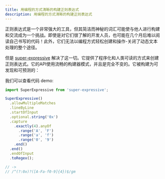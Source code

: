 ```yaml
---
title: 用编程的方式清晰的构建正则表达式
description: 用编程的方式清晰的构建正则表达式
---
```


正则表达式是一个非常强大的工具，但其简洁而神秘的词汇可能使与他人进行构建和交流成为一个挑战。即使是对它们很了解的开发人员，也可能在几个月后难以阅读自己书写的代码！此外，它们无法以编程方式轻松创建和操作-关闭了动态文本处理的整个途径。

但是 [super-expressive](https://github.com/francisrstokes/super-expressive) 解决了这一切。它提供了程序化和人类可读的方式来创建正则表达式。它的API使用流畅的构建器模式，并且是完全不变的。它被构建为可发现和可预测的：

我们可以查看代码 demo:

```ts
import SuperExpressive from 'super-expressive';

SuperExpressive()
  .allowMultipleMatches
  .lineByLine
  .startOfInput
  .optional.string('0x')
  .capture
    .exactly(4).anyOf
      .range('A', 'F')
      .range('a', 'f')
      .range('0', '9')
    .end()
  .end()
  .endOfInput
  .toRegex();

// ->
// /^(?:0x)?([A-Fa-f0-9]{4})$/gm
```

 
